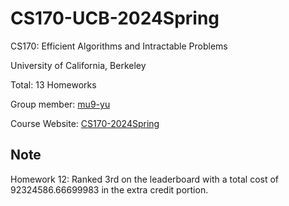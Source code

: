 # CS170-UCB-2024Spring
CS170: Efficient Algorithms and Intractable Problems

University of California, Berkeley

Total: 13 Homeworks

Group member: [mu9-yu](https://github.com/mu9-yu)

Course Website: [CS170-2024Spring](https://cs170.org/)

## Note

Homework 12: Ranked 3rd on the leaderboard with a total cost of 92324586.66699983 in the extra credit portion.